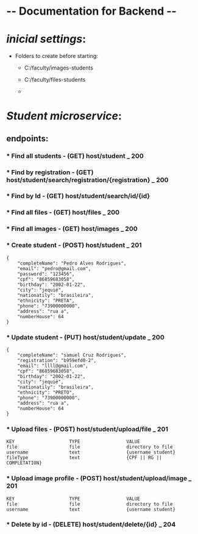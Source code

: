 # -- Documentation for Backend -- <br>


# _inicial settings_:
- Folders to create before starting:
  - C:/faculty/images-students
  - C:/faculty/files-students
 
  - 
# _Student microservice_:
## endpoints:
### * Find all students - (GET) host/student _ 200

### * Find by registration - (GET) host/student/search/registration/{registration} _ 200

### * Find by Id - (GET) host/student/search/id/{id}

### * Find all files - (GET) host/files _ 200

### * Find all images - (GET) host/images _ 200

### * Create student - (POST) host/student _ 201
```
{
    "completeName": "Pedro Alves Rodrigues",
    "email": "pedro@gmail.com",
    "password": "123456",
    "cpf": "86859683058",
    "birthday": "2002-01-22",
    "city": "jequié",
    "nationatily": "brasileira",
    "ethnicity": "PRETA",
    "phone": "73900000000",
    "address": "rua a",
    "numberHouse": 64
}
```
### * Update student - (PUT) host/student/update _ 200
```
{
    "completeName": "samuel Cruz Rodrigues",
    "registration": "b959efd0-2",
    "email": "llll@gmail.com",
    "cpf": "86859683058",
    "birthday": "2002-01-22",
    "city": "jequié",
    "nationatily": "brasileira",
    "ethnicity": "PRETO",
    "phone": "73900000000",
    "address": "rua a",
    "numberHouse": 64
}
```
### * Upload files - (POST) host/student/upload/file _ 201
```
KEY                    TYPE                 VALUE
file                   file                 directory to file
username               text                 {username student}
fileType               text                 {CPF || RG || COMPLETATION}
```
### * Upload image profile - (POST) host/student/upload/image _ 201
```
KEY                    TYPE                 VALUE
file                   file                 directory to file
username               text                 {username student}
```
### * Delete by id - (DELETE) host/student/delete/{id} _ 204
